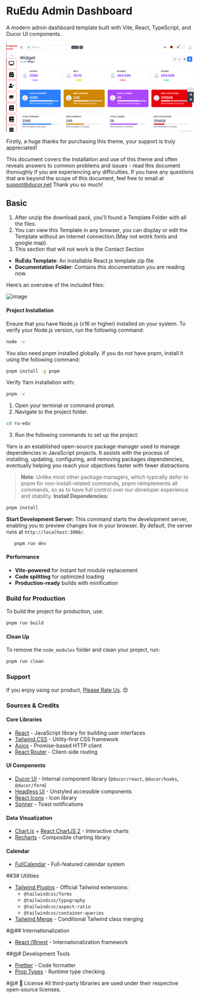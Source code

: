 # RuEdu Admin Dashboard


A modern admin dashboard template built with Vite, React, TypeScript, and Ducor UI components.

![RuEdu Admin Preview](../ruedu.png)

Firstly, a huge thanks for purchasing this theme, your support is truly appreciated!

This document covers the installation and use of this theme and often reveals answers to common problems and issues - read this document thoroughly if you are experiencing any difficulties. If you have any questions that are beyond the scope of this document, feel free to email at [suppot@ducor.net](mailto:__EMAIL__) Thank you so much!

## Basic

1.  After unzip the download pack, you'll found a Template Folder with all the files.
2.  You can view this Template in any browser, you can display or edit the Template without an internet connection.(May not wotrk fonts and google map).
3.  This section that will not work is the Contact Section

- **RuEdu Template**: An installable React.js template zip file.
- **Documentation Folder**: Contains this documentation you are reading now.

Here’s an overview of the included files:

![image]()  

####  Project Installation 
Ensure that you have Node.js (v16 or higher) installed on your system. To verify your Node.js version, run the following command:
```bash
node -v
```
You also need pnpm installed globally. If you do not have pnpm, install it using the following command:
```bash
pnpm install -g pnpm
```
Verify Yarn installation with:
```bash
pnpm -v
```
1.  Open your terminal or command prompt.
2.  Navigate to the project folder.
   ```bash
   cd ru-edu
   ``` 
3.  Run the following commands to set up the project:

  Yarn is an established open-source package manager used to manage dependencies in JavaScript projects. It assists with the process of 
  installing, updating, configuring, and removing packages dependencies, eventually helping you reach your objectives faster with fewer 
  distractions.

 > **Note**: Unlike most other package managers, which typically defer to pnpm for non-install-related commands, pnpm reimplements all 
 commands, so as to have full control over our developer experience and stability. 
 **Install Dependencies:**
 ```bash
 pnpm install
 ```
 **Start Development Server:** This command starts the development server, enabling you to preview changes live in your browser. By 
     default, the server runs at `http://localhost:3000/`.
 ```bash
    pnpm run dev
  ```

####  Performance
- **Vite-powered** for instant hot module replacement
- **Code splitting** for optimized loading
- **Production-ready** builds with minification


###  Build for Production  

To build the project for production, use:  

```bash
pnpm run build
```

####  Clean Up  

To remove the `node_modules` folder and clean your project, run:  

```bash
pnpm run clean
```

###  Support  

If you enjoy using our product, [Please Rate Us](https://themeforest.net/user/ducor). 😊  

###  Sources & Credits

#### Core Libraries
- [React](https://react.dev) - JavaScript library for building user interfaces
- [Tailwind CSS](https://tailwindcss.com) - Utility-first CSS framework
- [Axios](https://axios-http.com) - Promise-based HTTP client
- [React Router](https://reactrouter.com) - Client-side routing

#### UI Components
- [Ducor UI](https://ducorui.com) - Internal component library (`@ducor/react`, `@ducor/hooks`, `@ducor/form`)
- [Headless UI](https://headlessui.com) - Unstyled accessible components
- [React Icons](https://react-icons.github.io/react-icons) - Icon library
- [Sonner](https://sonner.emilkowal.ski) - Toast notifications

#### Data Visualization
- [Chart.js](https://www.chartjs.org) + [React ChartJS 2](https://react-chartjs-2.js.org) - Interactive charts
- [Recharts](https://recharts.org) - Composible charting library

#### Calendar
- [FullCalendar](https://fullcalendar.io) - Full-featured calendar system

##3# Utilities
- [Tailwind Plugins](https://tailwindcss.com/docs/plugins) - Official Tailwind extensions:
  - `@tailwindcss/forms`
  - `@tailwindcss/typography`
  - `@tailwindcss/aspect-ratio`
  - `@tailwindcss/container-queries`
- [Tailwind Merge](https://github.com/dcastil/tailwind-merge) - Conditional Tailwind class merging

#@## Internationalization
- [React i18next](https://react.i18next.com) - Internationalization framework

##@# Development Tools
- [Prettier](https://prettier.io) - Code formatter
- [Prop Types](https://github.com/facebook/prop-types) - Runtime type checking

#@# 📜 License
All third-party libraries are used under their respective open-source licenses.
